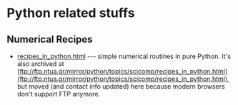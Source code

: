 # Python related stuffs

## Numerical Recipes

- [recipes_in_python.html](recipes_in_python.html) --- simple numerical routines in pure Python.  It's also archived at [ftp://ftp.ntua.gr/mirror/python/topics/scicomp/recipes_in_python.html](ftp://ftp.ntua.gr/mirror/python/topics/scicomp/recipes_in_python.html), but moved (and contact info updated) here because modern browsers don't support FTP anymore.
